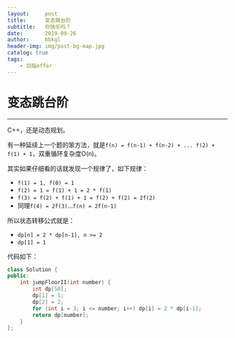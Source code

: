 ```yaml
---
layout:     post
title:      变态跳台阶
subtitle:   你快乐吗？
date:       2019-09-26
author:     bbkgl
header-img: img/post-bg-map.jpg
catalog: true
tags:
    - 剑指offer
---
```


# 变态跳台阶

---

C++，还是动态规划。

有一种延续上一个题的笨方法，就是`f(n) = f(n-1) + f(n-2) + ... f(2) + f(1) + 1`，双重循环复杂度O(n)。

其实如果仔细看的话就发现一个规律了，如下规律：

- `f(1) = 1, f(0) = 1`
- `f(2) = 1 = f(1) + 1 = 2 * f(1)`
- `f(3) = f(2) + f(1) + 1 = f(2) + f(2) = 2f(2)`
- 同理`f(4) = 2f(3)`…`f(n) = 2f(n-1)`

所以状态转移公式就是：

- `dp[n] = 2 * dp[n-1], n >= 2`
- `dp[1] = 1`

代码如下：

```cpp
class Solution {
public:
    int jumpFloorII(int number) {
        int dp[50];
        dp[1] = 1;
        dp[2] = 2;
        for (int i = 3; i <= number; i++) dp[i] = 2 * dp[i-1];
        return dp[number];
    }
};
```






